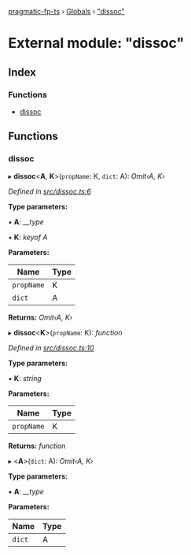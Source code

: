 [pragmatic-fp-ts](../README.md) › [Globals](../globals.md) › ["dissoc"](_dissoc_.md)

# External module: "dissoc"

## Index

### Functions

* [dissoc](_dissoc_.md#dissoc)

## Functions

###  dissoc

▸ **dissoc**<**A**, **K**>(`propName`: K, `dict`: A): *Omit‹A, K›*

*Defined in [src/dissoc.ts:6](https://github.com/hermann-p/pragmatic-fp-ts/blob/a1a02fb/src/dissoc.ts#L6)*

**Type parameters:**

▪ **A**: *__type*

▪ **K**: *keyof A*

**Parameters:**

Name | Type |
------ | ------ |
`propName` | K |
`dict` | A |

**Returns:** *Omit‹A, K›*

▸ **dissoc**<**K**>(`propName`: K): *function*

*Defined in [src/dissoc.ts:10](https://github.com/hermann-p/pragmatic-fp-ts/blob/a1a02fb/src/dissoc.ts#L10)*

**Type parameters:**

▪ **K**: *string*

**Parameters:**

Name | Type |
------ | ------ |
`propName` | K |

**Returns:** *function*

▸ <**A**>(`dict`: A): *Omit‹A, K›*

**Type parameters:**

▪ **A**: *__type*

**Parameters:**

Name | Type |
------ | ------ |
`dict` | A |
